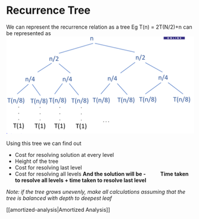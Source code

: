 # Recurrence Tree

We can represent the recurrence relation as a tree
Eg T(n) = 2T(N/2)+n can be represented as
![](../../Attachments/recurrence-tree-20230926-1.png)

Using this tree we can find out
- Cost for resolving solution at every level
- Height of the tree
- Cost for resolving last level
- Cost for resolving all levels
**And the solution will be -
$\qquad$ Time taken to resolve all levels + time taken to resolve last level**

*Note: if the tree grows unevenly, make all calculations assuming that the tree is balanced with depth to deepest leaf*


[[amortized-analysis|Amortized Analysis]]
